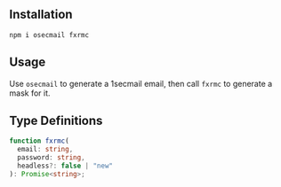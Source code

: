 ## Installation

```
npm i osecmail fxrmc
```

## Usage
Use `osecmail` to generate a 1secmail email, then call `fxrmc` to generate a mask for it.

## Type Definitions

```typescript
function fxrmc(
  email: string,
  password: string,
  headless?: false | "new"
): Promise<string>;
```
